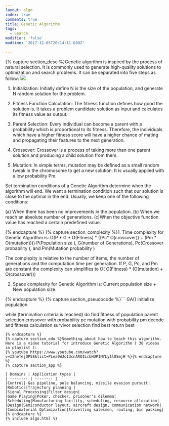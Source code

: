 ```yaml
---
layout: algo
index: true
comments: true
title: Genetic Algorithm
tags:
  - Search
modifier: 'false'
modtime: '2017-12-05T20:14:11.080Z'

---
```

{% capture section_desc %}Genetic algorithm is inspired by the process of natural selection. It is commonly used to generate high-quality solutions to optimization and search problems. It can be separated into five steps as follow:
![](https://www.neuraldesigner.com/images/blog/genetic_algorithm.png)
1. Initialization: Initially define N is the size of the population, and generate N random solution for the problem. 
 
2.  Fitness Function Calculation: The fitness function defines how good the solution is. It takes a problem candidate solution as input and calculates its fitness value as output.

3. Parent Selection: Every individual can become a parent with a probability which is proportional to its fitness. Therefore, the individuals which have a higher fitness score will have a higher chance of mating and propagating their features to the next generation.

4. Crossover: Crossover is a process of taking more than one parent solution and producing a child solution from them. 

5. Mutation: In simple terms, mutation may be defined as a small random tweak in the chromosome to get a new solution. It is usually applied with a low probability Pm.

Set termination conditions of a Genetic Algorithm determine when the algorithm will end. We want a termination condition such that our solution is close to the optimal in the end. Usually, we keep one of the following conditions: 

(a) When there has been no improvements in the population. 
(b) When we reach an absolute number of generations. 
(c)When the objective function value has reached a certain predefined value.






{% endcapture %}
{% capture section_complexity %}1. Time complexity for Genetic Algorithm is: O(P * G * O(Fitness) * ((Pc* O(crossover)) + (Pm * O(mutation))))
P(Population size ), G(number of Generations), Pc(Crossover probability ), and Pm(Mutation probability )

The complexity is relative to the number of items, the number of generations and the computation time per generation. 
If P, G, Pc, and Pm are constant the complexity can simplifies to O( O(Fitness) * (O(mutation) + O(crossover)))

2. Space complexity for Genetic Algorithm is: Current population size + New population size.

{% endcapture %}
{% capture section_pseudocode %}```
GA()
   initialize population
   
   while (termination criteria is reached)
   do
      find fitness of population
      parent selection
      crossover with probability pc
      mutation with probability pm
      decode and fitness calculation
      survivor selection
      find best
   return best
```
{% endcapture %}
{% capture section_edu %}Something about how to teach this algorithm.
Here is a video tutorial for introduce Genetic Algorithm ( 30 videos in playlist ):
{% youtube https://www.youtube.com/watch?v=I2heTejQP58&list=PLea0WJq13cnARQILcbHUPINYLy1lOSmjH %}{% endcapture %}
{% capture section_app %}

| Domains | Application types |
| -------- | -------- |
|Control| Gas pipeline, pole balancing, missile evasion pursuit|
|Robotics|Trajectory planning |
|Signal Processing|Filter design|
|Game Playing|Poker, checker, prisoner’s dilemma|
|Scheduling|Manufacturing facility, scheduling, resource allocation|
|Design|Semiconductor layout, aircraft design, communication network|
|Combinatorial Optimization|travelling salesmen, routing, bin packing|
{% endcapture %}
{% include algo.html %}